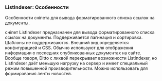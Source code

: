 
<meta http-equiv="Content-Type" content="text/html; charset=utf-8">
<h3>ListIndexer: Особенности </h3> 
Особенности сніпета для вывода форматированного списка ссылок на документы.	
<br>
<p>сніпет <span class="text-bold">ListIndexer</span> предназначен для вывода форматированного списка ссылок на документы. Поддерживается пагинация и сортировка. Шаблоны не поддерживаются. Внешний вид определяется конфигурацией и CSS. Обычно используют для отображения информации о последних опубликованных документах на сайте. Вообще говоря, Ditto с лихвой перекрывает возможности ListIndexer, но ListIndexer даёт меньшую нагрузку на сервер и имеет специальный режим повышенной производительности. Можно использовать для формирования ленты новостей.</p>